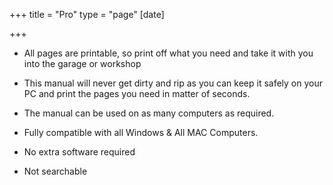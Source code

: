 +++
title = "Pro"
type = "page"
[date]

+++
* <i class="fa fa-plus-circle" aria-hidden="true"></i>All pages are printable, so print off what you need and take it with you into the garage or workshop

* <i class="fa fa-plus-circle" aria-hidden="true"></i>This manual will never get dirty and rip as you can keep it safely on your PC and print the pages you need in matter of seconds.

* <i class="fa fa-plus-circle" aria-hidden="true"></i>The manual can be used on as many computers as required.

* <i class="fa fa-plus-circle" aria-hidden="true"></i>Fully compatible with all Windows & All MAC Computers.

* <i class="fa fa-plus-circle" aria-hidden="true"></i> No extra software required

* <i class="fa fa-minus-circle" aria-hidden="true"></i>Not searchable
